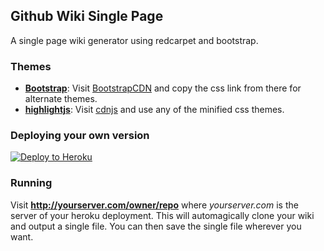 ## Github Wiki Single Page
A single page wiki generator using redcarpet and bootstrap.


### Themes
- **[Bootstrap](http://getbootstrap.com/)**: Visit [BootstrapCDN](https://www.bootstrapcdn.com/bootswatch/) and copy the css link from there for alternate themes.
- **[highlightjs](https://highlightjs.org/)**: Visit [cdnjs](https://cdnjs.com/libraries/highlight.js/) and use any of the minified css themes.


### Deploying your own version

[![Deploy to Heroku](https://www.herokucdn.com/deploy/button.svg)](https://heroku.com/deploy)


### Running
Visit **http://yourserver.com/owner/repo** where *yourserver.com* is the server of your heroku deployment. This will automagically clone your wiki and output a single file. You can then save the single file wherever you want.
